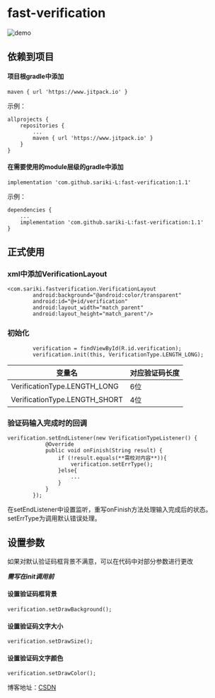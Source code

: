 # fast-verification

![demo](https://img-blog.csdnimg.cn/20200414114451477.gif#pic_center)

## 依赖到项目
#### 项目根gradle中添加
~~~
maven { url 'https://www.jitpack.io' }
~~~
示例：
~~~
allprojects {
    repositories {
        ...
        maven { url 'https://www.jitpack.io' }
    }
}
~~~
#### 在需要使用的module层级的gradle中添加
~~~
implementation 'com.github.sariki-L:fast-verification:1.1'
~~~
示例：
~~~
dependencies {
    ...
    implementation 'com.github.sariki-L:fast-verification:1.1'
}
~~~
## 正式使用
### xml中添加VerificationLayout
~~~
<com.sariki.fastverification.VerificationLayout
        android:background="@android:color/transparent"
        android:id="@+id/verification"
        android:layout_width="match_parent"
        android:layout_height="match_parent"/>
~~~
### 初始化
~~~
        verification = findViewById(R.id.verification);
        verification.init(this, VerificationType.LENGTH_LONG);
~~~
变量名  | 对应验证码长度
---- | ----- 
VerificationType.LENGTH_LONG|6位
VerificationType.LENGTH_SHORT|4位

### 验证码输入完成时的回调
~~~
verification.setEndListener(new VerificationTypeListener() {
            @Override
            public void onFinish(String result) {
                if (!result.equals(**需校对内容**)){
                    verification.setErrType();
                }else{
                    ...
                }
            }
        });
~~~
在setEndListener中设置监听，重写onFinish方法处理输入完成后的状态。
setErrType为调用默认错误处理。
## 设置参数
如果对默认验证码框背景不满意，可以在代码中对部分参数进行更改

***需写在init调用前***

#### 设置验证码框背景
~~~
verification.setDrawBackground();
~~~
#### 设置验证码文字大小
~~~
verification.setDrawSize();
~~~
#### 设置验证码文字颜色
~~~
verification.setDrawColor();
~~~
博客地址：[CSDN](https://blog.csdn.net/qq_26059493/article/details/105493425)
